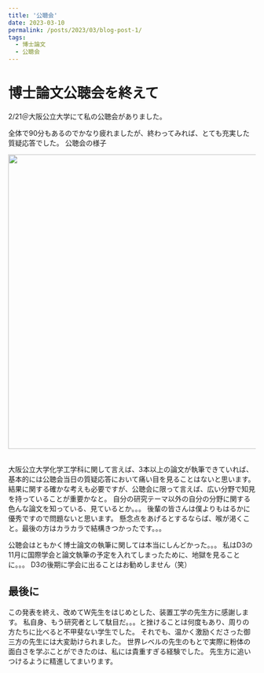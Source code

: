 ```yaml
---
title: '公聴会'
date: 2023-03-10
permalink: /posts/2023/03/blog-post-1/
tags:
  - 博士論文
  - 公聴会
---
```




博士論文公聴会を終えて
======
2/21＠大阪公立大学にて私の公聴会がありました。


全体で90分もあるのでかなり疲れましたが、終わってみれば、とても充実した質疑応答でした。
公聴会の様子

<div style="text-align: left;">
<img src='/images/公聴会.jpg' width="600">
</div>  
<br>  



大阪公立大学化学工学科に関して言えば、3本以上の論文が執筆できていれば、
基本的には公聴会当日の質疑応答において痛い目を見ることはないと思います。
結果に関する確かな考えも必要ですが、公聴会に限って言えば、広い分野で知見を持っていることが重要かなと。
自分の研究テーマ以外の自分の分野に関する色んな論文を知っている、見ているとか。。。
後輩の皆さんは僕よりもはるかに優秀ですので問題ないと思います。
懸念点をあげるとするならば、喉が渇くこと。最後の方はカラカラで結構きつかったです。。。

公聴会はともかく博士論文の執筆に関しては本当にしんどかった。。。
私はD3の11月に国際学会と論文執筆の予定を入れてしまったために、地獄を見ることに。。。
D3の後期に学会に出ることはお勧めしません（笑）


最後に
------
この発表を終え、改めてW先生をはじめとした、装置工学の先生方に感謝します。
私自身、もう研究者として駄目だ。。。と挫けることは何度もあり、周りの方たちに比べると不甲斐ない学生でした。
それでも、温かく激励くださった御三方の先生には大変助けられました。
世界レベルの先生のもとで実際に粉体の面白さを学ぶことができたのは、私には貴重すぎる経験でした。
先生方に追いつけるように精進してまいります。
